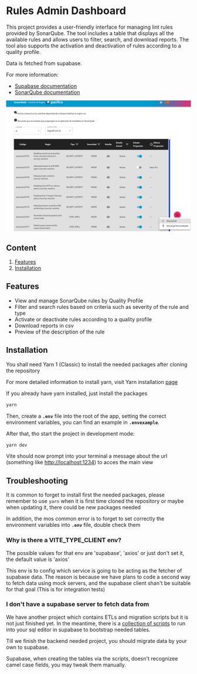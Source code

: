 # Rules Admin Dashboard

This project provides a user-friendly interface for managing lint rules provided by SonarQube. The tool includes a table that displays all the available rules and allows users to filter, search, and download reports. The tool also supports the activation and deactivation of rules according to a quality profile.

Data is fetched from supabase.

For more information:

- [Supabase documentation](https://supabase.com/docs)
- [SonarQube documentation](https://docs.sonarqube.org/9.9/)

![main view of deployed project](./doc/images/mainViewRulesAdmin.png)

## Content

1. [Features](#features)
2. [Installation](#installation)

## Features

- View and manage SonarQube rules by Quality Profile
- Filter and search rules based on criteria such as severity of the rule and type
- Activate or deactivate rules according to a quality profile
- Download reports in csv
- Preview of the description of the rule

## Installation

You shall need Yarn 1 (Classic) to install the needed packages after cloning the repository

For more detailed information to install yarn, visit Yarn installation [page](https://classic.yarnpkg.com/lang/en/docs/install/#debian-stable)

If you already have yarn installed, just install the packages

```bash
yarn
```

Then, create a **`.env`** file into the root of the app, setting the correct environment variables, you can find an example in **`.envexample`**.

After that, tho start the project in development mode:

```bash
yarn dev
```

Vite should now prompt into your terminal a message about the url (something like <http://localhost:1234>) to acces the main view

## Troubleshooting

It is common to forget to install first the needed packages, please remember to use `yarn` when it is first time cloned the repository or maybe when updating it, there could be new packages needed

In addition, the mos common error is to forget to set correctly the environment variables into **`.env`** file, double check them

### Why is there a VITE_TYPE_CLIENT env?

The possible values for that env are 'supabase', 'axios' or just don't set it, the default value is 'axios'

This env is to config which service is going to be acting as the fetcher of supabase data.
The reason is because we have plans to code a second way to fetch data using mock servers, and the supabase client shan't be suitable for that goal
(This is for integration tests)

### I don't have a supabase server to fetch data from

We have another project which contains ETLs and migration scripts but it is not just finished yet.
In the meantime, there is a [collection of scripts](./doc/TABLES.md) to run into your sql editor in supabase to bootstrap needed tables.

Till we finish the backend needed project, you should migrate data by your own to supabase.

Supabase, when creating the tables via the scripts, doesn't recognizee camel case fields, you may tweak them manually.
